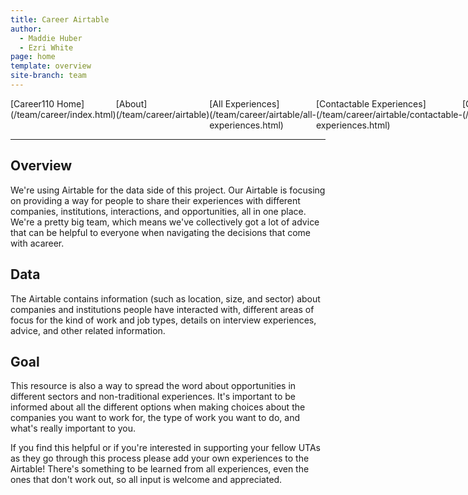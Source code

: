 ```yaml
---
title: Career Airtable
author:
  - Maddie Huber
  - Ezri White
page: home
template: overview
site-branch: team
---
```


<div style="display: flex;">
<div class="career-nav"> [Career110 Home](/team/career/index.html)</div>
<div class="career-nav"> [About](/team/career/airtable)</div>
<div class="career-nav"> [All Experiences](/team/career/airtable/all-experiences.html)</div>
<div class="career-nav"> [Contactable Experiences](/team/career/airtable/contactable-experiences.html)</div>
<div class="career-nav"> [Companies & Institutions](/team/career/airtable/companies.html)</div>
<div class="career-nav"> [Contribute](/team/career/airtable/contribute.html)</div>

</div>

---

## Overview

We're using Airtable for the data side of this project. Our Airtable is focusing on providing a way for people to share their experiences with different companies, institutions, interactions, and opportunities, all in one place. We're a pretty big team, which means we've collectively got a lot of advice that can be helpful to everyone when navigating the decisions that come with acareer.

## Data

The Airtable contains information (such as location, size, and sector) about companies and institutions people have interacted with, different areas of focus for the kind of work and job types, details on interview experiences, advice, and other related information.

## Goal

This resource is also a way to spread the word about opportunities in different sectors and non-traditional experiences. It's important to be informed about all the different options when making choices about the companies you want to work for, the type of work you want to do, and what's really important to you.

If you find this helpful or if you're interested in supporting your fellow UTAs as they go through this process please add your own experiences to the Airtable! There's something to be learned from all experiences, even the ones that don't work out, so all input is welcome and appreciated.
